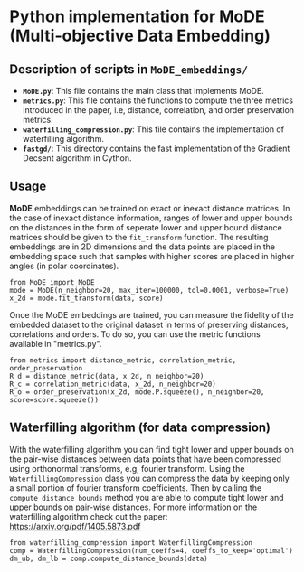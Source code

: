 # Python implementation for MoDE (Multi-objective Data Embedding)
## Description of scripts in `MoDE_embeddings/`
- __`MoDE.py`__: This file contains the main class that implements MoDE.
- __`metrics.py`__: This file contains the functions to compute the three metrics introduced in the paper, i.e, distance, correlation, and order preservation metrics.
- __`waterfilling_compression.py`__: This file contains the implementation of waterfilling algorithm.
- __`fastgd/`__: This directory contains the fast implementation of the Gradient Decsent algorithm in Cython.
## Usage
__MoDE__ embeddings can be trained on exact or inexact distance matrices. In the case of inexact distance information, ranges of lower and upper bounds on the distances in the form of seperate lower and upper bound distance matrices should be given to the `fit_transform` function. The resulting embeddings are in 2D dimensions and the data points are placed in the embedding space such that samples with higher scores are placed in higher angles (in polar coordinates).
```
from MoDE import MoDE
mode = MoDE(n_neighbor=20, max_iter=100000, tol=0.0001, verbose=True)
x_2d = mode.fit_transform(data, score)
```
Once the MoDE embeddings are trained, you can measure the fidelity of the embedded dataset to the original dataset in terms of preserving distances, correlations and orders. To do so, you can use the metric functions available in "metrics.py".
```
from metrics import distance_metric, correlation_metric, order_preservation
R_d = distance_metric(data, x_2d, n_neighbor=20)
R_c = correlation_metric(data, x_2d, n_neighbor=20)
R_o = order_preservation(x_2d, mode.P.squeeze(), n_neighbor=20, score=score.squeeze())
```

## Waterfilling algorithm (for data compression)
With the waterfilling algorithm you can find tight lower and upper bounds on the pair-wise distances between data points that have been compressed using orthonormal
transforms, e.g, fourier transform. Using the `WaterfillingCompression` class you can compress the data by keeping only a small portion of fourier transform
coefficients. Then by calling the `compute_distance_bounds` method you are able to compute tight lower and upper bounds on pair-wise distances. For more information
on the waterfilling algorithm check out the paper: https://arxiv.org/pdf/1405.5873.pdf
```
from waterfilling_compression import WaterfillingCompression
comp = WaterfillingCompression(num_coeffs=4, coeffs_to_keep='optimal')
dm_ub, dm_lb = comp.compute_distance_bounds(data)
```
